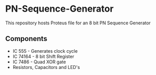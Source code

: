 # PN-Sequence-Generator
This repository hosts Proteus file for an 8 bit PN Sequence Generator

## Components
* IC 555 - Generates clock cycle
* IC 74164 - 8 bit Shift Register
* IC 7486 - Quad XOR gate
* Resistors, Capacitors and LED's
